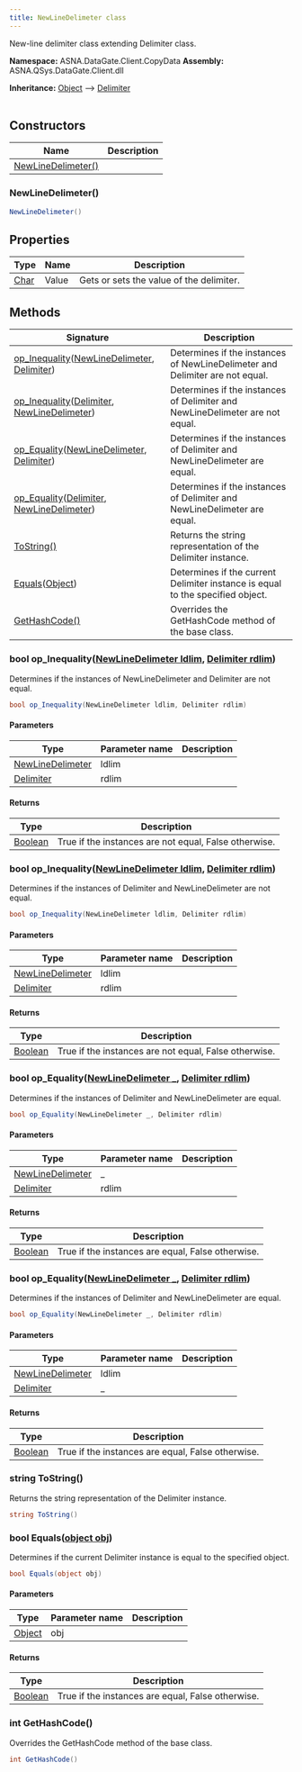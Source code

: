 ```yaml
---
title: NewLineDelimeter class
---
```


New-line delimiter class extending Delimiter class.

**Namespace:** ASNA.DataGate.Client.CopyData
**Assembly:** ASNA.QSys.DataGate.Client.dll

**Inheritance:** [Object](https://docs.microsoft.com/en-us/dotnet/api/system.object) --> [Delimiter](/reference/datagate/datagate-client/delimiter.html)
<br>
<br>

## Constructors

| Name | Description |
| --- | --- |
| [NewLineDelimeter()](#newlinedelimeter-) | 

### NewLineDelimeter()



```cs
NewLineDelimeter()
```

## Properties

| Type | Name | Description
| --- | --- | --- 
| [Char](https://learn.microsoft.com/en-us/dotnet/csharp/language-reference/builtin-types/char) | Value | Gets or sets the value of the delimiter. |

## Methods

| Signature | Description |
| --- | --- |
| [op_Inequality](#op_inequality-newlinedelimeter-delimiter-)([NewLineDelimeter](/reference/datagate/datagate-client/new-line-delimeter.html), [Delimiter](/reference/datagate/datagate-client/delimiter.html)) | Determines if the instances of NewLineDelimeter and Delimiter are not equal.
| [op_Inequality](#op_inequality-delimiter-newlinedelimeter-)([Delimiter](/reference/datagate/datagate-client/delimiter.html), [NewLineDelimeter](/reference/datagate/datagate-client/new-line-delimeter.html)) | Determines if the instances of Delimiter and NewLineDelimeter are not equal.
| [op_Equality](#op_equality-newlinedelimeter-delimiter-)([NewLineDelimeter](/reference/datagate/datagate-client/new-line-delimeter.html), [Delimiter](/reference/datagate/datagate-client/delimiter.html)) | Determines if the instances of Delimiter and NewLineDelimeter are equal.
| [op_Equality](#op_equality-delimiter-newlinedelimeter-)([Delimiter](/reference/datagate/datagate-client/delimiter.html), [NewLineDelimeter](/reference/datagate/datagate-client/new-line-delimeter.html)) | Determines if the instances of Delimiter and NewLineDelimeter are equal.
| [ToString()](#tostring-) | Returns the string representation of the Delimiter instance.
| [Equals](#equals-object-)([Object](https://docs.microsoft.com/en-us/dotnet/api/system.object)) | Determines if the current Delimiter instance is equal to the specified object.
| [GetHashCode()](#gethashcode-) | Overrides the GetHashCode method of the base class.

### bool op_Inequality([NewLineDelimeter ldlim](/reference/datagate/datagate-client/new-line-delimeter.html), [Delimiter rdlim](/reference/datagate/datagate-client/delimiter.html))

Determines if the instances of NewLineDelimeter and Delimiter are not equal.

```cs
bool op_Inequality(NewLineDelimeter ldlim, Delimiter rdlim)
```

#### Parameters

| Type | Parameter name | Description
| --- | --- | ---
| [NewLineDelimeter](/reference/datagate/datagate-client/new-line-delimeter.html) | ldlim | 
| [Delimiter](/reference/datagate/datagate-client/delimiter.html) | rdlim | 

#### Returns

| Type | Description
| --- | ---
| [Boolean](https://docs.microsoft.com/en-us/dotnet/api/system.boolean) | True if the instances are not equal, False otherwise.

### bool op_Inequality([NewLineDelimeter ldlim](/reference/datagate/datagate-client/new-line-delimeter.html), [Delimiter rdlim](/reference/datagate/datagate-client/delimiter.html))

Determines if the instances of Delimiter and NewLineDelimeter are not equal.

```cs
bool op_Inequality(NewLineDelimeter ldlim, Delimiter rdlim)
```

#### Parameters

| Type | Parameter name | Description
| --- | --- | ---
| [NewLineDelimeter](/reference/datagate/datagate-client/new-line-delimeter.html) | ldlim | 
| [Delimiter](/reference/datagate/datagate-client/delimiter.html) | rdlim | 

#### Returns

| Type | Description
| --- | ---
| [Boolean](https://docs.microsoft.com/en-us/dotnet/api/system.boolean) | True if the instances are not equal, False otherwise.

### bool op_Equality([NewLineDelimeter _](/reference/datagate/datagate-client/new-line-delimeter.html), [Delimiter rdlim](/reference/datagate/datagate-client/delimiter.html))

Determines if the instances of Delimiter and NewLineDelimeter are equal.

```cs
bool op_Equality(NewLineDelimeter _, Delimiter rdlim)
```

#### Parameters

| Type | Parameter name | Description
| --- | --- | ---
| [NewLineDelimeter](/reference/datagate/datagate-client/new-line-delimeter.html) | _ | 
| [Delimiter](/reference/datagate/datagate-client/delimiter.html) | rdlim | 

#### Returns

| Type | Description
| --- | ---
| [Boolean](https://docs.microsoft.com/en-us/dotnet/api/system.boolean) | True if the instances are equal, False otherwise.

### bool op_Equality([NewLineDelimeter _](/reference/datagate/datagate-client/new-line-delimeter.html), [Delimiter rdlim](/reference/datagate/datagate-client/delimiter.html))

Determines if the instances of Delimiter and NewLineDelimeter are equal.

```cs
bool op_Equality(NewLineDelimeter _, Delimiter rdlim)
```

#### Parameters

| Type | Parameter name | Description
| --- | --- | ---
| [NewLineDelimeter](/reference/datagate/datagate-client/new-line-delimeter.html) | ldlim | 
| [Delimiter](/reference/datagate/datagate-client/delimiter.html) | _ | 

#### Returns

| Type | Description
| --- | ---
| [Boolean](https://docs.microsoft.com/en-us/dotnet/api/system.boolean) | True if the instances are equal, False otherwise.

### string ToString()

Returns the string representation of the Delimiter instance.

```cs
string ToString()
```

### bool Equals([object obj](https://docs.microsoft.com/en-us/dotnet/api/system.object))

Determines if the current Delimiter instance is equal to the specified object.

```cs
bool Equals(object obj)
```

#### Parameters

| Type | Parameter name | Description
| --- | --- | ---
| [Object](https://docs.microsoft.com/en-us/dotnet/api/system.object) | obj | 

#### Returns

| Type | Description
| --- | ---
| [Boolean](https://docs.microsoft.com/en-us/dotnet/api/system.boolean) | True if the instances are equal, False otherwise.

### int GetHashCode()

Overrides the GetHashCode method of the base class.

```cs
int GetHashCode()
```
